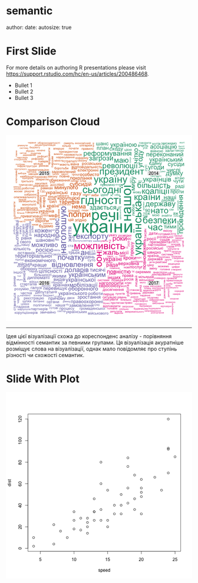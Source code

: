 semantic
========================================================
author: 
date: 
autosize: true

First Slide
========================================================


For more details on authoring R presentations please visit <https://support.rstudio.com/hc/en-us/articles/200486468>.

- Bullet 1
- Bullet 2
- Bullet 3

Comparison Cloud
========================================================

![plot of chunk unnamed-chunk-1](semantic-figure/unnamed-chunk-1-1.png)
***
Ідея цієї візуалізації схожа до кореспонденс аналізу - порівняння відмінності семантик за певними групами. Ця візуалізація акуратніше розміщує слова на візуалізації, однак мало повідомляє про ступінь різності чи схожості семантик.

Slide With Plot
========================================================

![plot of chunk unnamed-chunk-2](semantic-figure/unnamed-chunk-2-1.png)
